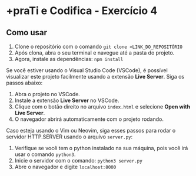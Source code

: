 # +praTi e Codifica - Exercício 4

## Como usar

1. Clone o repositório com o comando `git clone <LINK_DO_REPOSITÓRIO`
2. Após clona, abra o seu terminal e navegue até a pasta do projeto.
3. Agora, instale as dependências: `npm install`

Se você estiver usando o Visual Studio Code (VSCode), é possível visualizar
este projeto facilmente usando a extensão **Live Server**. Siga os passos
abaixo:  

1. Abra o projeto no VSCode.
2. Instale a extensão **Live Server** no VSCode.
3. Clique com o botão direito no arquivo `index.html` e selecione **Open with
   Live Server**.
4. O navegador abrirá automaticamente com o projeto rodando.

Caso esteja usando o Vim ou Neovim, siga esses passos para rodar o servidor
HTTP.SERVER usando o arquivo `server.py`:  

1. Verifique se você tem o python instalado na sua máquina, pois você irá usar o comando `python3`.
2. Inicie o servidor com o comando: `python3 server.py`
3. Abre o navegador e digite `localhost:8000`
